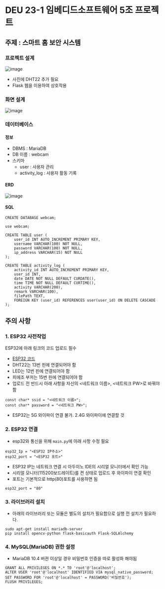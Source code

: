 # DEU 23-1 임베디드소프트웨어 5조 프로젝트

## 주제 : 스마트 홈 보안 시스템

### 프로젝트 설계
![image](https://github.com/TTANGGIN/PiHomeCam/assets/58355254/cfa7e804-37aa-4d3b-8fab-f919dda093b1)
- 사진에 DHT22 추가 필요
- Flask 웹을 이용하여 상호작용

### 화면 설계
![image](https://github.com/TTANGGIN/PiHomeCam/assets/58355254/eeebc637-d4ac-4bdf-ba81-61a53349f5d9)

### 데이터베이스
#### 정보
- DBMS : MariaDB
- DB 이름 : webcam
- 스키마
  - user : 사용자 관리
  - activity_log : 사용자 활동 기록

#### ERD
![image](https://github.com/TTANGGIN/PiHomeCam/assets/58355254/137b8d45-f823-4541-b70f-aac0fe00ad6d)


#### SQL
```
CREATE DATABASE webcam;

use webcam;

CREATE TABLE user (
    user_id INT AUTO_INCREMENT PRIMARY KEY,
    username VARCHAR(100) NOT NULL,
    password VARCHAR(100) NOT NULL,
    ip_address VARCHAR(15) NOT NULL
);

CREATE TABLE activity_log (
    activity_id INT AUTO_INCREMENT PRIMARY KEY,
    user_id INT,
    date DATE NOT NULL DEFAULT CURDATE(),
    time TIME NOT NULL DEFAULT CURTIME(),
    activity VARCHAR(200),
    remark VARCHAR(100),
    filePath TEXT,
    FOREIGN KEY (user_id) REFERENCES user(user_id) ON DELETE CASCADE
);
```

## 주의 사항
### 1. ESP32 사전작업
ESP32에 아래 링크의 코드 업로드 필수
- [ESP32 코드](https://github.com/TTANGGIN/PiHomeCam/blob/main/esp32_code.c)
- DHT22는 13번 핀에 연결되어야 함
- LED는 12번 핀에 연결되어야 함
- 피에조 부저는 15번 핀에 연결되어야 함
- 업로드 전 반드시 아래 사항을 자신의 <네트워크 이름>, <네트워크 PW>로 바꿔야함
``` 
const char* ssid = "<네트워크 이름>";
const char* password = "<네트워크 PW>";
```
- ESP32는 5G 와이파이 연결 불가. 2.4G 와이파이에 연결할 것

### 2. ESP32 연결
- esp32와 통신을 위해 ```main.py```에 아래 사항 수정 필요
```
esp32_Ip = "<ESP32 IP주소>"
esp32_port = "<ESP32 포트>"
```
- ESP32 IP는 네트워크 연결 시 아두이노 IDE의 시리얼 모니터에서 확인 가능
- 시리얼 모니터(115200보드레이트)를 켠 상태로 업로드 후 와이파이 연결 확인
- 포트는 기본적으로 http(80)포트를 사용하면 됨
```
esp32_port = "80"
```

### 3. 라이브러리 설치
- 아래의 라이브러리 또는 모듈은 별도의 설치가 필요함으로 실행 전 설치가 필요하다.
```
sudo apt-get install mariadb-server
pip install opencv-python flask-basicauth Flask-SQLAlchemy
```

### 4. MySQL(MariaDB) 권한 설정
- MariaDB 10.4 버젼 이상일 경우 비밀번호 인증을 따로 활성화 해야됨
```
GRANT ALL PRIVILEGES ON *.* TO 'root'@'localhost';
ALTER USER 'root'@'localhost' IDENTIFIED VIA mysql_native_password;
SET PASSWORD FOR 'root'@'localhost' = PASSWORD('비밀번호');
FLUSH PRIVILEGES;
```
